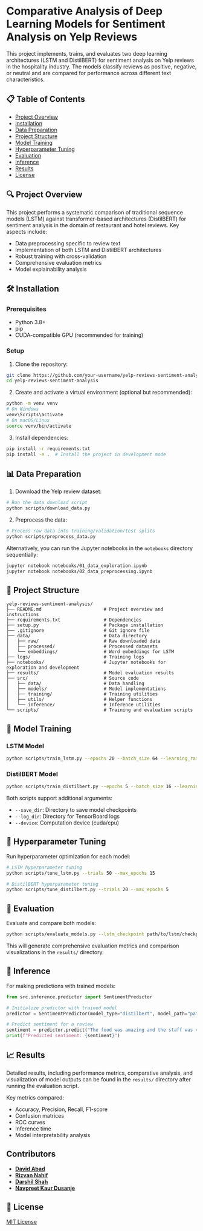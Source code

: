 # Comparative Analysis of Deep Learning Models for Sentiment Analysis on Yelp Reviews

This project implements, trains, and evaluates two deep learning architectures (LSTM and DistilBERT) for sentiment analysis on Yelp reviews in the hospitality industry. The models classify reviews as positive, negative, or neutral and are compared for performance across different text characteristics.

## 📋 Table of Contents
- [Project Overview](#project-overview)
- [Installation](#installation)
- [Data Preparation](#data-preparation)
- [Project Structure](#project-structure)
- [Model Training](#model-training)
- [Hyperparameter Tuning](#hyperparameter-tuning)
- [Evaluation](#evaluation)
- [Inference](#inference)
- [Results](#results)
- [License](#license)

## 🔍 Project Overview

This project performs a systematic comparison of traditional sequence models (LSTM) against transformer-based architectures (DistilBERT) for sentiment analysis in the domain of restaurant and hotel reviews. Key aspects include:

- Data preprocessing specific to review text
- Implementation of both LSTM and DistilBERT architectures
- Robust training with cross-validation
- Comprehensive evaluation metrics
- Model explainability analysis

## 🛠️ Installation

### Prerequisites
- Python 3.8+
- pip
- CUDA-compatible GPU (recommended for training)

### Setup
1. Clone the repository:
```bash
git clone https://github.com/your-username/yelp-reviews-sentiment-analysis.git
cd yelp-reviews-sentiment-analysis
```

2. Create and activate a virtual environment (optional but recommended):
```bash
python -m venv venv
# On Windows
venv\Scripts\activate
# On macOS/Linux
source venv/bin/activate
```

3. Install dependencies:
```bash
pip install -r requirements.txt
pip install -e .  # Install the project in development mode
```

## 📊 Data Preparation

1. Download the Yelp review dataset:
```bash
# Run the data download script
python scripts/download_data.py
```

2. Preprocess the data:
```bash
# Process raw data into training/validation/test splits
python scripts/preprocess_data.py
```

Alternatively, you can run the Jupyter notebooks in the `notebooks` directory sequentially:
```bash
jupyter notebook notebooks/01_data_exploration.ipynb
jupyter notebook notebooks/02_data_preprocessing.ipynb
```

## 📁 Project Structure

```
yelp-reviews-sentiment-analysis/
├── README.md                       # Project overview and instructions 
├── requirements.txt                # Dependencies
├── setup.py                        # Package installation
├── .gitignore                      # Git ignore file
├── data/                           # Data directory
│   ├── raw/                        # Raw downloaded data
│   ├── processed/                  # Processed datasets
│   └── embeddings/                 # Word embeddings for LSTM
├── logs/                           # Training logs
├── notebooks/                      # Jupyter notebooks for exploration and development
├── results/                        # Model evaluation results
├── src/                            # Source code
│   ├── data/                       # Data handling
│   ├── models/                     # Model implementations
│   ├── training/                   # Training utilities
│   ├── utils/                      # Helper functions
│   └── inference/                  # Inference utilities
└── scripts/                        # Training and evaluation scripts
```

## 🚂 Model Training

### LSTM Model
```bash
python scripts/train_lstm.py --epochs 20 --batch_size 64 --learning_rate 0.001
```

### DistilBERT Model
```bash
python scripts/train_distilbert.py --epochs 5 --batch_size 16 --learning_rate 2e-5
```

Both scripts support additional arguments:
- `--save_dir`: Directory to save model checkpoints
- `--log_dir`: Directory for TensorBoard logs
- `--device`: Computation device (cuda/cpu)

## 🔧 Hyperparameter Tuning

Run hyperparameter optimization for each model:

```bash
# LSTM hyperparameter tuning
python scripts/tune_lstm.py --trials 50 --max_epochs 15

# DistilBERT hyperparameter tuning
python scripts/tune_distilbert.py --trials 20 --max_epochs 5
```

## 📏 Evaluation

Evaluate and compare both models:

```bash
python scripts/evaluate_models.py --lstm_checkpoint path/to/lstm/checkpoint --distilbert_checkpoint path/to/distilbert/checkpoint
```

This will generate comprehensive evaluation metrics and comparison visualizations in the `results/` directory.

## 🔮 Inference

For making predictions with trained models:

```python
from src.inference.predictor import SentimentPredictor

# Initialize predictor with trained model
predictor = SentimentPredictor(model_type="distilbert", model_path="path/to/model/checkpoint")

# Predict sentiment for a review
sentiment = predictor.predict("The food was amazing and the staff was very friendly!")
print(f"Predicted sentiment: {sentiment}")
```

## 📈 Results

Detailed results, including performance metrics, comparative analysis, and visualization of model outputs can be found in the `results/` directory after running the evaluation script.

Key metrics compared:
- Accuracy, Precision, Recall, F1-score
- Confusion matrices
- ROC curves
- Inference time
- Model interpretability analysis

## Contributors
- **[David Abad](https://github.com/davidabad98)**
- **[Rizvan Nahif](https://github.com/joyrizvan)**
- **[Darshil Shah](https://github.com/darshil0811)**
- **[Navpreet Kaur Dusanje](https://github.com/Navpreet-Kaur-Dusanje)**

## 📄 License

[MIT License](LICENSE)
